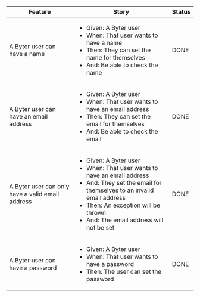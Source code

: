 <table>
	<thead>
		<tr>
		  <th>Feature</th>
		  <th>Story</th>
		  <th>Status</th>
		</tr>
	</thead>
	<tbody>
		<tr>
		  <td>A Byter user can have a name</td>
		  <td>
		    <ul>
		       <li> Given: A Byter user</li>
		       <li> When: That user wants to have a name</li>
		       <li> Then: They can set the name for themselves</li>
		       <li> And: Be able to check the name</li>
		  </td>
		  <td>DONE</td>
		</tr>
		<tr>
		  <td>A Byter user can have an email address</td>
		  <td>
		    <ul>
		       <li> Given: A Byter user</li>
		       <li> When: That user wants to have an email address</li>
		       <li> Then: They can set the email for themselves</li>
		       <li> And: Be able to check the email</li>
		  </td>
		  <td>DONE</td>
		</tr>
		<tr>
		  <td>A Byter user can only have a valid email address</td>
		  <td>
		    <ul>
		       <li> Given: A Byter user</li>
		       <li> When: That user wants to have an email address</li>
		       <li> And: They set the email for themselves to an invalid email address</li>
		       <li> Then: An exception will be thrown</li>
		       <li> And: The email address will not be set</li>
		  </td>
		  <td>DONE</td>
		</tr>
		<tr>
		  <td>A Byter user can have a password</td>
		  <td>
		    <ul>
		       <li> Given: A Byter user</li>
		       <li> When: That user wants to have a password</li>
		       <li> Then: The user can set the password</li>
		  </td>
		  <td>DONE</td>
		</tr>
	</tbody>
</table>
